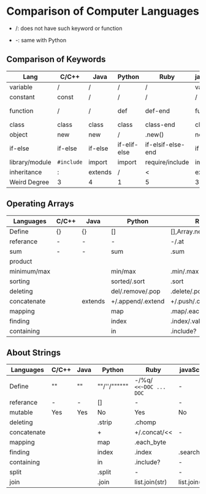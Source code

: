 # Comparison of Computer Languages



* /: does not have such keyword or function

* -: same with Python


## Comparison of Keywords

| Lang           | C/C++      | Java    | Python       | Ruby              | javaScript | go      | swift   | scala   | php             | julia              |
| -------------- | ---------- | ------- | ------------ | ----------------- | ---------- | ------- | ------- | ------- | --------------- | ------------------ |
| variable       | /         | /      | /           | /                | var/let    | var     | var     | var     | /              | /                 |
| constant       | const      | /      | /           | /                | /         | const   | let     | val     | define          | /                 |
| function       | /         | /      | def          | def-end           | function   | func    | func    | def     | function        | function-end       |
| class          | class      | class   | class        | class-end         | class      | /      | class   | class   | class           | /                 |
| object         | new        | new     | /           | .new()            | new        | /      | /      | new     | new             | /                 |
| if-else        | if-else    | if-else | if-elif-else | if-elsif-else-end | if-else    | if-else | if-else | if-else | if-elseif-else  | if-elseif-else-end |
| library/module | `#include` | import  | import       | require/include   | import     | import  | import  | import  | include/require | import/using       |
| inheritance    | :          | extends | /           | <                 | extends    | /      | :       | extends | extends         |                    |
| Weird Degree   | 3          | 4       | 1            | 5                 | 3          | 5       | 2       | 3       | 5               | 4                  |



## Operating Arrays

| Languages   | C/C++ | Java    | Python            | Ruby                    | javaScript    | go   | swift | scala | php  | julia         |
| ----------- | ----- | ------- | ----------------- | ----------------------- | ------------- | ---- | ----- | ----- | ---- | ------------- |
| Define      | {}    | {}      | []                | [],Array.new,Array[]    | [],Array()    | var  | var   |       |      | [],Array{}    |
| referance   | -     | -       | -                 | -/.at                   | -             | -    | -     | -     | -    | -/getindex    |
| sum         | -     | -       | sum               | .sum                    | -             | -    | -     | -     | -    | -             |
| product     |       |         |                   |                         |               |      |       |       |      | prod          |
| minimum/max |       |         | min/max           | .min/.max               | -             | -    | -     | -     | -    | -             |
| sorting     |       |         | sorted/.sort      | .sort                   | .sort         |      |       |       |      | sort          |
| deleting    |       |         | del/.remove/.pop  | .delete/.pop/.delete_at | .pop/.shift   |      |       |       |      |               |
| concatenate |       | extends | +/.append/.extend | +/.push/.concat/<<      | .push/.concat |      |       |       |      |               |
| mapping     |       |         | map               | .map/.each              | .map          |      |       |       |      | map           |
| finding     |       |         | index             | .index/.values_at       |               |      |       |       |      | cat/vcat/hcat |
| containing  |       |         | in                | .include?               |               |      |       |       |      | in            |



## About Strings

| Languages   | C/C++ | Java    | Python           | Ruby                    | javaScript    | Swift | Julia |
| ----------- | ----- | ------- | ---------------- | ----------------------- | ------------- | ---- | ----- |
| Define      | "" | "" | ""/''/""""""     | -/%q/ `<<~DOC ... DOC` | - | "" | - |
| referance  | -     | -       | []               | -                   | -             | - | - |
| mutable | Yes  | Yes    | No |Yes|No|  | No |
| deleting    |       |         | .strip | .chomp |    |  |  |
| concatenate |       |  | +                | +/.concat/<< | - |  | */string |
| mapping     |       |         | map              | .each_byte           |                |  |  |
| finding     |       |         | index            | .index       | .search |  | findnext |
| containing  |       |         | in               | .include?               | - |  | occursin |
| split | | | .split | - | - |  |  |
| join | | | .join | list.join(str) | list.join(str) |  | join |

